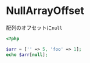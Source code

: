 # NullArrayOffset

配列のオフセットに`null`

```php
<?php

$arr = ['' => 5, 'foo' => 1];
echo $arr[null];
```
